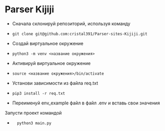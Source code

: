 # Parser Kijiji

- Сначала склонируй репозиторий, используя команду


-     git clone git@github.com:cristal391/Parser-sites-Kijiji.git


- Создай виртуальное окружение

-     python3 -m venv <название окружения>


- Активируй виртуальное окружение

-     source <название окружения>/bin/activate

- Установи зависимости из файла req.txt

-     pip3 install -r req.txt

    
- Переименуй env_example файл в файл .env и вставь свои значения

Запусти проект командой

-       python3 main.py
